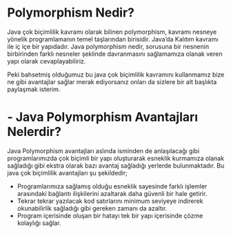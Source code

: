 # Polymorphism Nedir?
Java çok biçimlilik kavramı olarak bilinen polymorphism, kavramı nesneye yönelik programlamanın temel taşlarından birisidir. Java’da Kalıtım kavramı ile iç içe bir yapıdadır. Java polymorphism nedir, sorusuna bir nesnenin birbirinden farklı nesneler şeklinde davranmasını sağlamamıza olanak veren yapı olarak cevaplayabiliriz.

Peki bahsetmiş olduğumuz bu java çok biçimlilik kavramını kullanmamız bize ne gibi avantajlar sağlar merak ediyorsanız onları da sizlere bir alt başlıkta paylaşmak isterim.

# - Java Polymorphism Avantajları Nelerdir?
Java Polymorphism avantajları aslında isminden de anlaşılacağı gibi programlarımızda çok biçimli bir yapı oluşturarak esneklik kurmamıza olanak sağladığı gibi ekstra olarak bazı avantaj sağladığı yerlerde bulunmaktadır.
Bu java çok biçimlilik avantajları şu şekildedir;

 - Programlarımıza sağlamış olduğu esneklik sayesinde farklı işlemler arasındaki bağlantı ilişkilerini azaltarak daha güvenli bir hale getirir.
 - Tekrar tekrar yazılacak kod satırlarını minimum seviyeye indirerek okunabilirlik sağladığı gibi gereken zamanı da azaltır.
 - Program içerisinde oluşan bir hatayı tek bir yapı içerisinde çözme kolaylığı sağlar.